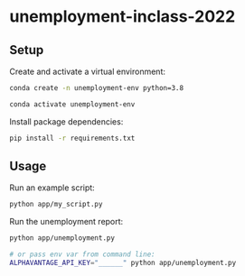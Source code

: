 # unemployment-inclass-2022


## Setup


Create and activate a virtual environment:

```sh
conda create -n unemployment-env python=3.8

conda activate unemployment-env
```

Install package dependencies:

```sh
pip install -r requirements.txt
```

## Usage

Run an example script:

```sh
python app/my_script.py
```

Run the unemployment report:

```sh
python app/unemployment.py

# or pass env var from command line:
ALPHAVANTAGE_API_KEY="______" python app/unemployment.py
```
